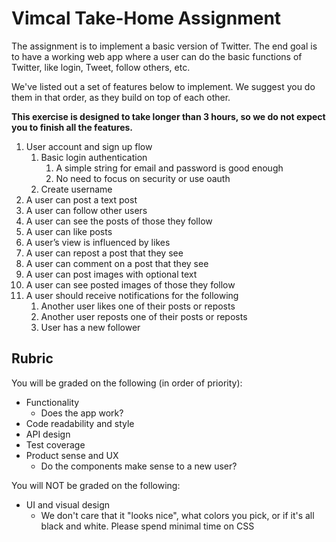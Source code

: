 # Vimcal Take-Home Assignment

The assignment is to implement a basic version of Twitter. The end goal is to have a working web app where a user can do the basic functions of Twitter, like login, Tweet, follow others, etc.

We've listed out a set of features below to implement. We suggest you do them in that order, as they build on top of each other.

**This exercise is designed to take longer than 3 hours, so we do not expect you to finish all the features.**

1. User account and sign up flow
    1. Basic login authentication
        1. A simple string for email and password is good enough
        2. No need to focus on security or use oauth
    2. Create username
2. A user can post a text post
3. A user can follow other users
4. A user can see the posts of those they follow
5. A user can like posts
6. A user’s view is influenced by likes
7. A user can repost a post that they see
8. A user can comment on a post that they see
9. A user can post images with optional text
10. A user can see posted images of those they follow
11. A user should receive notifications for the following
    1. Another user likes one of their posts or reposts
    2. Another user reposts one of their posts or reposts
    3. User has a new follower

## Rubric

You will be graded on the following (in order of priority):

- Functionality
    - Does the app work?
- Code readability and style
- API design
- Test coverage
- Product sense and UX
    - Do the components make sense to a new user?

You will NOT be graded on the following:

- UI and visual design
    - We don't care that it "looks nice", what colors you pick, or if it's all black and white. Please spend minimal time on CSS
